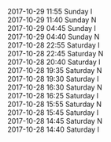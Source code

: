 2017-10-29 11:55 Sunday  I  
2017-10-29 11:40 Sunday  N  
2017-10-29 04:45 Sunday  I  
2017-10-29 04:40 Sunday  N  
2017-10-28 22:55 Saturday  I  
2017-10-28 22:45 Saturday  N  
2017-10-28 20:40 Saturday  I  
2017-10-28 19:35 Saturday  N  
2017-10-28 19:30 Saturday  I  
2017-10-28 16:30 Saturday  N  
2017-10-28 16:25 Saturday  I  
2017-10-28 15:55 Saturday  N  
2017-10-28 15:45 Saturday  I  
2017-10-28 14:45 Saturday  N  
2017-10-28 14:40 Saturday  I  
